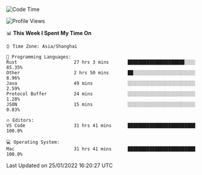 <!--START_SECTION:waka-->
![Code Time](http://img.shields.io/badge/Code%20Time-952%20hrs%2035%20mins-blue)

![Profile Views](http://img.shields.io/badge/Profile%20Views-3-blue)

📊 **This Week I Spent My Time On** 

```text
⌚︎ Time Zone: Asia/Shanghai

💬 Programming Languages: 
Rust                     27 hrs 3 mins       █████████████████████░░░░   85.35% 
Other                    2 hrs 50 mins       ██░░░░░░░░░░░░░░░░░░░░░░░   8.96% 
Java                     49 mins             ░░░░░░░░░░░░░░░░░░░░░░░░░   2.59% 
Protocol Buffer          24 mins             ░░░░░░░░░░░░░░░░░░░░░░░░░   1.28% 
JSON                     15 mins             ░░░░░░░░░░░░░░░░░░░░░░░░░   0.83%

🔥 Editors: 
VS Code                  31 hrs 41 mins      █████████████████████████   100.0%

💻 Operating System: 
Mac                      31 hrs 41 mins      █████████████████████████   100.0%

```


 Last Updated on 25/01/2022 16:20:27 UTC
<!--END_SECTION:waka-->
